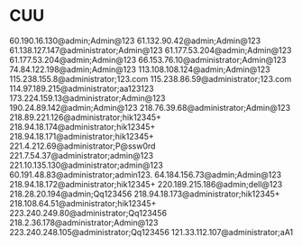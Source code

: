 # CUU
60.190.16.130@admin;Admin@123 61.132.90.42@admin;Admin@123 61.138.127.147@administrator;Admin@123 61.177.53.204@admin;Admin@123 61.177.53.204@admin;Admin@123 66.153.76.10@administrator;Admin@123 74.84.122.198@admin;Admin@123 113.108.108.124@admin;Admin@123 115.238.155.8@administrator;123.com 115.238.86.59@administrator;123.com 114.97.189.215@administrator;aa123123 173.224.159.13@administrator;Admin@123 190.24.89.142@admin;Admin@123 218.76.39.68@administrator;Admin@123 218.89.221.126@administrator;hik12345+ 218.94.18.174@administrator;hik12345+ 218.94.18.171@administrator;hik12345+ 221.4.212.69@administrator;P@ssw0rd 221.7.54.37@administrator;admin@123 221.10.135.130@administrator;admin@123 60.191.48.83@administrator;admin123. 64.184.156.73@admin;Admin@123 218.94.18.172@administrator;hik12345+ 220.189.215.186@admin;dell@123 218.28.20.194@admin;Qq123456 218.94.18.173@administrator;hik12345+ 218.108.64.51@administrator;hik12345+ 223.240.249.80@administrator;Qq123456 218.2.36.178@administrator;Admin@123 223.240.248.105@administrator;Qq123456 121.33.112.107@administrator;aA1
